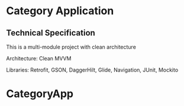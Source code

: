 # Category Application

## Technical Specification
This is a multi-module project with clean architecture

Architecture: Clean MVVM

Libraries: Retrofit, GSON, DaggerHilt, Glide, Navigation, JUnit, Mockito
# CategoryApp
